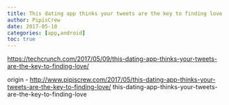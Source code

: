 ```yaml
---
title: This dating app thinks your tweets are the key to finding love
author: PipisCrew
date: 2017-05-10
categories: [app,android]
toc: true
---
```


https://techcrunch.com/2017/05/09/this-dating-app-thinks-your-tweets-are-the-key-to-finding-love/

origin - http://www.pipiscrew.com/2017/05/this-dating-app-thinks-your-tweets-are-the-key-to-finding-love/ this-dating-app-thinks-your-tweets-are-the-key-to-finding-love
